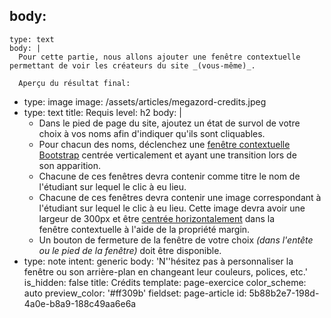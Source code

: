 body:
  -
    type: text
    body: |
      Pour cette partie, nous allons ajouter une fenêtre contextuelle permettant de voir les créateurs du site _(vous-même)_.
      
      Aperçu du résultat final:
  -
    type: image
    image: /assets/articles/megazord-credits.jpeg
  -
    type: text
    title: Requis
    level: h2
    body: |
      - Dans le pied de page du site, ajoutez un état de survol de votre choix à vos noms afin d'indiquer qu'ils sont cliquables.
      - Pour chacun des noms, déclenchez une [fenêtre contextuelle Bootstrap](https://smnarnold.com/cours/bootstrap/modal) centrée verticalement et ayant une transition lors de son&nbsp;apparition.
      - Chacune de ces fenêtres devra contenir comme titre le nom de l'étudiant sur lequel le clic à eu&nbsp;lieu.
      - Chacune de ces fenêtres devra contenir une image correspondant à l'étudiant sur lequel le clic à eu lieu. Cette image devra avoir une largeur de 300px et être [centrée horizontalement](https://smnarnold.com/cours/css/margin#alignement-horizontal) dans la fenêtre&nbsp;contextuelle à l'aide de la propriété margin.
      - Un bouton de fermeture de la fenêtre de votre choix _(dans l'entête ou le pied de la fenêtre)_ doit être&nbsp;disponible.
  -
    type: note
    intent: generic
    body: 'N''hésitez pas à personnaliser la fenêtre ou son arrière-plan en changeant leur couleurs, polices, etc.'
is_hidden: false
title: Crédits
template: page-exercice
color_scheme: auto
preview_color: '#ff309b'
fieldset: page-article
id: 5b88b2e7-198d-4a0e-b8a9-188c49aa6e6a
